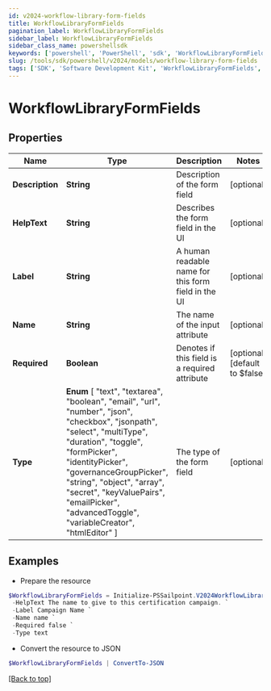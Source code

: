 ```yaml
---
id: v2024-workflow-library-form-fields
title: WorkflowLibraryFormFields
pagination_label: WorkflowLibraryFormFields
sidebar_label: WorkflowLibraryFormFields
sidebar_class_name: powershellsdk
keywords: ['powershell', 'PowerShell', 'sdk', 'WorkflowLibraryFormFields', 'V2024WorkflowLibraryFormFields'] 
slug: /tools/sdk/powershell/v2024/models/workflow-library-form-fields
tags: ['SDK', 'Software Development Kit', 'WorkflowLibraryFormFields', 'V2024WorkflowLibraryFormFields']
---
```



# WorkflowLibraryFormFields

## Properties

Name | Type | Description | Notes
------------ | ------------- | ------------- | -------------
**Description** | **String** | Description of the form field | [optional] 
**HelpText** | **String** | Describes the form field in the UI | [optional] 
**Label** | **String** | A human readable name for this form field in the UI | [optional] 
**Name** | **String** | The name of the input attribute | [optional] 
**Required** | **Boolean** | Denotes if this field is a required attribute | [optional] [default to $false]
**Type** |  **Enum** [  "text",    "textarea",    "boolean",    "email",    "url",    "number",    "json",    "checkbox",    "jsonpath",    "select",    "multiType",    "duration",    "toggle",    "formPicker",    "identityPicker",    "governanceGroupPicker",    "string",    "object",    "array",    "secret",    "keyValuePairs",    "emailPicker",    "advancedToggle",    "variableCreator",    "htmlEditor" ] | The type of the form field | [optional] 

## Examples

- Prepare the resource
```powershell
$WorkflowLibraryFormFields = Initialize-PSSailpoint.V2024WorkflowLibraryFormFields  -Description First value to compare `
 -HelpText The name to give to this certification campaign. `
 -Label Campaign Name `
 -Name name `
 -Required false `
 -Type text
```

- Convert the resource to JSON
```powershell
$WorkflowLibraryFormFields | ConvertTo-JSON
```


[[Back to top]](#) 

